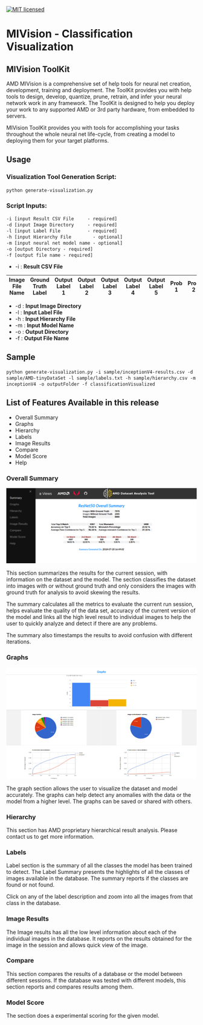 [![MIT licensed](https://img.shields.io/badge/license-MIT-blue.svg)](https://opensource.org/licenses/MIT)

# MIVision - Classification Visualization

## MIVision ToolKit

AMD MIVision is a comprehensive set of help tools for neural net creation, development, training and deployment. The ToolKit provides you with help tools to design, develop, quantize, prune, retrain, and infer your neural network work in any framework. The ToolKit is designed to help you deploy your work to any supported AMD or 3rd party hardware, from embedded to servers.

MIVision ToolKit provides you with tools for accomplishing your tasks throughout the whole neural net life-cycle, from creating a model to deploying them for your target platforms.

## Usage
### Visualization Tool Generation Script:
````
python generate-visualization.py
````
### Script Inputs:
````
-i [input Result CSV File     - required]
-d [input Image Directory     - required]
-l [input Label File          - required]
-h [input Hierarchy File        - optional]
-m [input neural net model name - optional]
-o [output Directory - required]
-f [output file name - required]
````
* -i : **Result CSV File**

| Image File Name | Ground Truth Label | Output Label 1 | Output Label 2 | Output Label 3 | Output Label 4 | Output Label 5 | Prob 1 | Prob 2 | Prob 3 | Prob 4 | Prob 5 |
| -- | -- | -- | -- | -- | -- | -- | -- | -- | -- | -- | -- |

* -d    : **Input Image Directory**
* -l    : **Input Label File**
* -h    : **Input Hierarchy File**
* -m    : **Input Model Name**
* -o    : **Output Directory**
* -f    : **Output File Name**

## Sample 

````
python generate-visualization.py -i sample/inceptionV4-results.csv -d sample/AMD-tinyDataSet -l sample/labels.txt -h sample/hierarchy.csv -m inceptionV4 -o outputFolder -f classificationVisualized 
````

## List of Features Available in this release

* Overall Summary
* Graphs
* Hierarchy
* Labels
* Image Results
* Compare
* Model Score
* Help

### Overall Summary

![picture alt](img/summary.png "Overall Summary")

This section summarizes the results for the current session, with information on the dataset and the model. The section classifies the dataset into images with or without ground truth and only considers the images with ground truth for analysis to avoid skewing the results.

The summary calculates all the metrics to evaluate the current run session, helps evaluate the quality of the data set, accuracy of the current version of the model and links all the high level result to individual images to help the user to quickly analyze and detect if there are any problems.

The summary also timestamps the results to avoid confusion with different iterations.

### Graphs

![picture alt](img/graph.png "Graph")

The graph section allows the user to visualize the dataset and model accurately. The graphs can help detect any anomalies with the data or the model from a higher level. The graphs can be saved or shared with others.


### Hierarchy

This section has AMD proprietary hierarchical result analysis. Please contact us to get more information.

### Labels

Label section is the summary of all the classes the model has been trained to detect. The Label Summary presents the highlights of all the classes of images available in the database. The summary reports if the classes are found or not found.

Click on any of the label description and zoom into all the images from that class in the database.

### Image Results

The Image results has all the low level information about each of the individual images in the database. It reports on the results obtained for the image in the session and allows quick view of the image.

### Compare

This section compares the results of a database or the model between different sessions. If the database was tested with different models, this section reports and compares results among them.

### Model Score 

The section does a experimental scoring for the given model.
